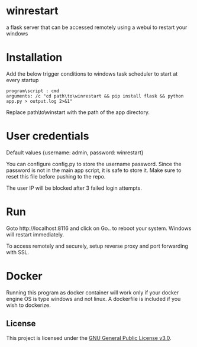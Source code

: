 # winrestart

a flask server that can be accessed remotely using a webui to restart your windows

# Installation

Add the below trigger conditions to windows task scheduler to start at every startup
```
program\script : cmd
arguments: /c "cd path\to\winrestart && pip install flask && python app.py > output.log 2>&1"
```
Replace path\to\winstart with the path of the app directory.

# User credentials

Default values {username: admin, password: winrestart}

You can configure config.py to store the username password. Since the password is not in the main app script, it is safe to store it. Make sure to reset this file before pushing to the repo.

The user IP will be blocked after 3 failed login attempts.

# Run

Goto http://localhost:8116 and click on Go.. to reboot your system. Windows will restart immediately.

To access remotely and securely, setup reverse proxy and port forwarding with SSL.

# Docker

Running this program as docker container will work only if your docker engine OS is type windows and not linux. A dockerfile is included if you wish to dockerize.

## License

This project is licensed under the [GNU General Public License v3.0](LICENSE).

